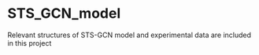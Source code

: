 # STS_GCN_model
 Relevant structures of STS-GCN model and experimental data are included in this project
